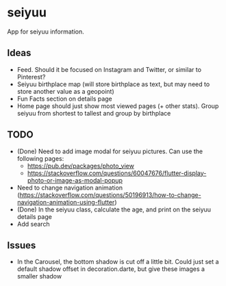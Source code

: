 # seiyuu

App for seiyuu information.
## Ideas	
- Feed. Should it be focused on Instagram and Twitter, or similar to Pinterest?
- Seiyuu birthplace map (will store birthplace as text, but may need to store another value as a geopoint)
- Fun Facts section on details page
- Home page should just show most viewed pages (+ other stats). Group seiyuu from shortest to tallest and group by birthplace

## TODO
- (Done) Need to add image modal for seiyuu pictures. Can use the following pages:
	- https://pub.dev/packages/photo_view
	- https://stackoverflow.com/questions/60047676/flutter-display-photo-or-image-as-modal-popup
- Need to change navigation animation (https://stackoverflow.com/questions/50196913/how-to-change-navigation-animation-using-flutter)
- (Done) In the seiyuu class, calculate the age, and print on the seiyuu details page
- Add search


## Issues
- In the Carousel, the bottom shadow is cut off a little bit. Could just set a default shadow offset in decoration.darte, but give these images a smaller shadow